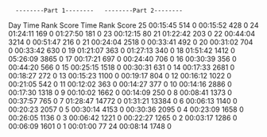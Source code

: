       --------Part 1--------   --------Part 2--------
Day       Time   Rank  Score       Time   Rank  Score
 25   00:15:45    514      0   00:15:52    428      0
 24   01:24:11    169      0   01:27:50    181      0
 23   00:12:15     80     21   01:22:42    203      0
 22   00:44:04   3214      0   00:51:47    216      0
 21   00:24:04   2518      0   00:33:41    492      0
 20   00:31:02    704      0   00:33:42    630      0
 19   01:21:07    363      0   01:27:13    340      0
 18   01:51:42   1412      0   05:26:09   3865      0
 17   00:17:21    697      0   00:24:40    706      0
 16   00:30:39    356      0   00:44:20    566      0
 15   00:25:15   1518      0   00:30:31    631      0
 14   00:17:33   2681      0   00:18:27    272      0
 13   00:15:23   1100      0   00:19:17    804      0
 12   00:16:12   1022      0   00:21:05    542      0
 11   00:12:02    363      0   00:14:27    377      0
 10   00:14:16   2886      0   00:17:30   1318      0
  9   00:10:02   1662      0   00:14:09    250      0
  8   00:08:41   1373      0   00:37:57    765      0
  7   01:28:47  14772      0   01:31:21  13384      0
  6   00:06:13   1140      0   00:20:23   2057      0
  5   00:30:14   4153      0   00:30:36   2095      0
  4   00:23:09   1658      0   00:26:05   1136      0
  3   00:06:42   1221      0   00:22:27   1265      0
  2   00:03:17   1286      0   00:06:09   1601      0
  1   00:01:00     77     24   00:08:14   1748      0
